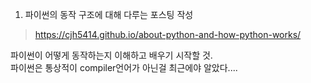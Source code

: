 1. 파이썬의 동작 구조에 대해 다루는 포스팅 작성

>https://cjh5414.github.io/about-python-and-how-python-works/ 

파이썬이 어떻게 동작하는지 이해하고 배우기 시작할 것.  
파이썬은 통상적이 compiler언어가 아닌걸 최근에야 알았다....

